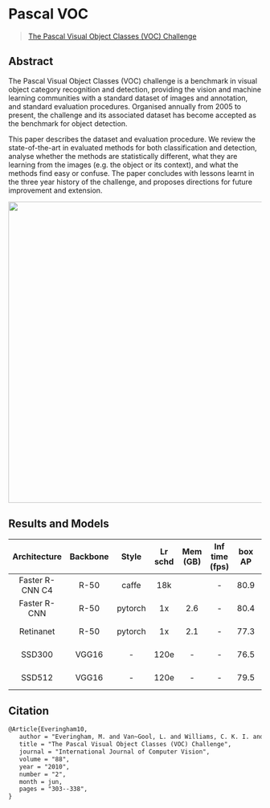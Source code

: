 # Pascal VOC

> [The Pascal Visual Object Classes (VOC) Challenge](https://link.springer.com/article/10.1007/s11263-009-0275-4)

<!-- [DATASET] -->

## Abstract

The Pascal Visual Object Classes (VOC) challenge is a benchmark in visual object category recognition and detection, providing the vision and machine learning communities with a standard dataset of images and annotation, and standard evaluation procedures. Organised annually from 2005 to present, the challenge and its associated dataset has become accepted as the benchmark for object detection.

This paper describes the dataset and evaluation procedure. We review the state-of-the-art in evaluated methods for both classification and detection, analyse whether the methods are statistically different, what they are learning from the images (e.g. the object or its context), and what the methods find easy or confuse. The paper concludes with lessons learnt in the three year history of the challenge, and proposes directions for future improvement and extension.

<div align=center>
<img src="https://user-images.githubusercontent.com/40661020/143969235-6bb4d665-0470-4bae-825c-492eb4582127.png" height="600"/>
</div>

## Results and Models

|  Architecture   | Backbone |  Style  | Lr schd | Mem (GB) | Inf time (fps) | box AP |                         Config                         |                                                                                                                                                                                                                                                       Download                                                                                                                                                                                                                                                       |
| :-------------: | :------: | :-----: | :-----: | :------: | :------------: | :----: | :----------------------------------------------------: | :------------------------------------------------------------------------------------------------------------------------------------------------------------------------------------------------------------------------------------------------------------------------------------------------------------------------------------------------------------------------------------------------------------------------------------------------------------------------------------------------------------------: |
| Faster R-CNN C4 |   R-50   |  caffe  |   18k   |          |       -        |  80.9  | [config](./faster-rcnn_r50-caffe-c4_ms-18k_voc0712.py) | [model](https://pub-ed9ed750ddcc469da251e2d1a2cea382.r2.dev/mmdetection/v2.0/pascal_voc/faster_rcnn_r50_caffe_c4_mstrain_18k_voc0712//home/dong/code_sensetime/2022Q1/mmdetection/work_dirs/prepare_voc/gather/pascal_voc/faster_rcnn_r50_caffe_c4_mstrain_18k_voc0712/faster_rcnn_r50_caffe_c4_mstrain_18k_voc0712_20220314_234327-847a14d2.pth) \| [log](https://pub-ed9ed750ddcc469da251e2d1a2cea382.r2.dev/mmdetection/v2.0/pascal_voc/faster_rcnn_r50_caffe_c4_mstrain_18k_voc0712/faster_rcnn_r50_caffe_c4_mstrain_18k_voc0712_20220314_234327.log.json) |
|  Faster R-CNN   |   R-50   | pytorch |   1x    |   2.6    |       -        |  80.4  |     [config](./faster-rcnn_r50_fpn_1x_voc0712.py)      |                                                                                              [model](https://pub-ed9ed750ddcc469da251e2d1a2cea382.r2.dev/mmdetection/v2.0/pascal_voc/faster_rcnn_r50_fpn_1x_voc0712/faster_rcnn_r50_fpn_1x_voc0712_20220320_192712-54bef0f3.pth) \| [log](https://pub-ed9ed750ddcc469da251e2d1a2cea382.r2.dev/mmdetection/v2.0/pascal_voc/faster_rcnn_r50_fpn_1x_voc0712/faster_rcnn_r50_fpn_1x_voc0712_20220320_192712.log.json)                                                                                              |
|    Retinanet    |   R-50   | pytorch |   1x    |   2.1    |       -        |  77.3  |      [config](./retinanet_r50_fpn_1x_voc0712.py)       |                                                                                                     [model](https://pub-ed9ed750ddcc469da251e2d1a2cea382.r2.dev/mmdetection/v2.0/pascal_voc/retinanet_r50_fpn_1x_voc0712/retinanet_r50_fpn_1x_voc0712_20200617-47cbdd0e.pth) \| [log](https://pub-ed9ed750ddcc469da251e2d1a2cea382.r2.dev/mmdetection/v2.0/pascal_voc/retinanet_r50_fpn_1x_voc0712/retinanet_r50_fpn_1x_voc0712_20200616_014642.log.json)                                                                                                      |
|     SSD300      |  VGG16   |    -    |  120e   |    -     |       -        |  76.5  |             [config](./ssd300_voc0712.py)              |                                                                                                                              [model](https://pub-ed9ed750ddcc469da251e2d1a2cea382.r2.dev/mmdetection/v2.0/pascal_voc/ssd300_voc0712/ssd300_voc0712_20220320_194658-17edda1b.pth) \| [log](https://pub-ed9ed750ddcc469da251e2d1a2cea382.r2.dev/mmdetection/v2.0/pascal_voc/ssd300_voc0712/ssd300_voc0712_20220320_194658.log.json)                                                                                                                              |
|     SSD512      |  VGG16   |    -    |  120e   |    -     |       -        |  79.5  |             [config](./ssd512_voc0712.py)              |                                                                                                                              [model](https://pub-ed9ed750ddcc469da251e2d1a2cea382.r2.dev/mmdetection/v2.0/pascal_voc/ssd512_voc0712/ssd512_voc0712_20220320_194717-03cefefe.pth) \| [log](https://pub-ed9ed750ddcc469da251e2d1a2cea382.r2.dev/mmdetection/v2.0/pascal_voc/ssd512_voc0712/ssd512_voc0712_20220320_194717.log.json)                                                                                                                              |

## Citation

```latex
@Article{Everingham10,
   author = "Everingham, M. and Van~Gool, L. and Williams, C. K. I. and Winn, J. and Zisserman, A.",
   title = "The Pascal Visual Object Classes (VOC) Challenge",
   journal = "International Journal of Computer Vision",
   volume = "88",
   year = "2010",
   number = "2",
   month = jun,
   pages = "303--338",
}
```
